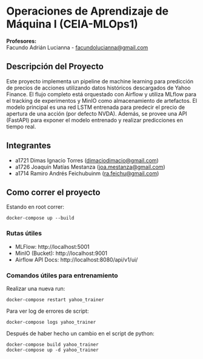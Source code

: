 # Operaciones de Aprendizaje de Máquina I (CEIA-MLOps1)

**Profesores:**  
Facundo Adrián Lucianna - facundolucianna@gmail.com

## Descripción del Proyecto

Este proyecto implementa un pipeline de machine learning para predicción de precios de acciones utilizando datos históricos descargados de Yahoo Finance. El flujo completo está orquestado con Airflow y utiliza MLflow para el tracking de experimentos y MinIO como almacenamiento de artefactos. El modelo principal es una red LSTM entrenada para predecir el precio de apertura de una acción (por defecto NVDA). Además, se provee una API (FastAPI) para exponer el modelo entrenado y realizar predicciones en tiempo real.

## Integrantes

- a1721 Dimas Ignacio Torres (dimaciodimacio@gmail.com)
- a1726 Joaquín Matías Mestanza (joa.mestanza@gmail.com)
- a1714 Ramiro Andrés Feichubuinm (ra.feichu@gmail.com)

## Como correr el proyecto

Estando en root correr:

```
docker-compose up --build
```

### Rutas útiles

- MLFlow: http://localhost:5001
- MinIO (Bucket): http://localhost:9001
- Airflow API Docs: http://localhost:8080/api/v1/ui/

### Comandos útiles para entrenamiento

Realizar una nueva run:

```
docker-compose restart yahoo_trainer
```

Para ver log de errores de script:

```
docker-compose logs yahoo_trainer
```

Después de haber hecho un cambio en el script de python:

```
docker-compose build yahoo_trainer
docker-compose up -d yahoo_trainer
```
